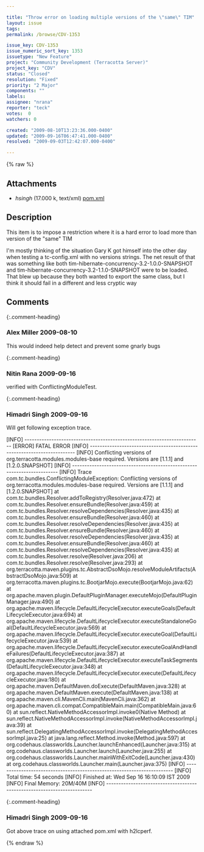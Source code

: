 ```yaml
---

title: "Throw error on loading multiple versions of the \"same\" TIM"
layout: issue
tags: 
permalink: /browse/CDV-1353

issue_key: CDV-1353
issue_numeric_sort_key: 1353
issuetype: "New Feature"
project: "Community Development (Terracotta Server)"
project_key: "CDV"
status: "Closed"
resolution: "Fixed"
priority: "2 Major"
components: ""
labels: 
assignee: "nrana"
reporter: "teck"
votes:  0
watchers: 0

created: "2009-08-10T13:23:36.000-0400"
updated: "2009-09-16T06:47:41.000-0400"
resolved: "2009-09-03T12:42:07.000-0400"

---
```




{% raw %}


## Attachments
  
* <em>hsingh</em> (17.000 k, text/xml) [pom.xml](/attachments/CDV/CDV-1353/pom.xml)
  



## Description

<div markdown="1" class="description">

This item is to impose a restriction where it is a hard error to load more than version of the "same" TIM 

I'm mostly thinking of the situation Gary K got himself into the other day
when testing a tc-config.xml with no versions strings. The net result of
that was something like both tim-hibernate-concurrency-3.2-1.0.0-SNAPSHOT
and tim-hibernate-concurrency-3.2-1.1.0-SNAPSHOT were to be loaded. That
blew up because they both wanted to export the same class, but I think it should fail in a different and less cryptic way



</div>

## Comments


{:.comment-heading}
### **Alex Miller** <span class="date">2009-08-10</span>

<div markdown="1" class="comment">

This would indeed help detect and prevent some gnarly bugs

</div>


{:.comment-heading}
### **Nitin Rana** <span class="date">2009-09-16</span>

<div markdown="1" class="comment">

verified with ConflictingModuleTest. 

</div>


{:.comment-heading}
### **Himadri Singh** <span class="date">2009-09-16</span>

<div markdown="1" class="comment">

Will get following exception trace.

[INFO] ------------------------------------------------------------------------
[ERROR] FATAL ERROR
[INFO] ------------------------------------------------------------------------
[INFO] Conflicting versions of org.terracotta.modules.modules-base required. Versions are [1.1.1] and [1.2.0.SNAPSHOT]
[INFO] ------------------------------------------------------------------------
[INFO] Trace
com.tc.bundles.ConflictingModuleException: Conflicting versions of org.terracotta.modules.modules-base required. Versions are [1.1.1] and [1.2.0.SNAPSHOT]
        at com.tc.bundles.Resolver.addToRegistry(Resolver.java:472)
        at com.tc.bundles.Resolver.ensureBundle(Resolver.java:459)
        at com.tc.bundles.Resolver.resolveDependencies(Resolver.java:435)
        at com.tc.bundles.Resolver.ensureBundle(Resolver.java:460)
        at com.tc.bundles.Resolver.resolveDependencies(Resolver.java:435)
        at com.tc.bundles.Resolver.ensureBundle(Resolver.java:460)
        at com.tc.bundles.Resolver.resolveDependencies(Resolver.java:435)
        at com.tc.bundles.Resolver.ensureBundle(Resolver.java:460)
        at com.tc.bundles.Resolver.resolveDependencies(Resolver.java:435)
        at com.tc.bundles.Resolver.resolve(Resolver.java:206)
        at com.tc.bundles.Resolver.resolve(Resolver.java:293)
        at org.terracotta.maven.plugins.tc.AbstractDsoMojo.resolveModuleArtifacts(AbstractDsoMojo.java:509)
        at org.terracotta.maven.plugins.tc.BootjarMojo.execute(BootjarMojo.java:62)
        at org.apache.maven.plugin.DefaultPluginManager.executeMojo(DefaultPluginManager.java:490)
        at org.apache.maven.lifecycle.DefaultLifecycleExecutor.executeGoals(DefaultLifecycleExecutor.java:694)
        at org.apache.maven.lifecycle.DefaultLifecycleExecutor.executeStandaloneGoal(DefaultLifecycleExecutor.java:569)
        at org.apache.maven.lifecycle.DefaultLifecycleExecutor.executeGoal(DefaultLifecycleExecutor.java:539)
        at org.apache.maven.lifecycle.DefaultLifecycleExecutor.executeGoalAndHandleFailures(DefaultLifecycleExecutor.java:387)
        at org.apache.maven.lifecycle.DefaultLifecycleExecutor.executeTaskSegments(DefaultLifecycleExecutor.java:348)
        at org.apache.maven.lifecycle.DefaultLifecycleExecutor.execute(DefaultLifecycleExecutor.java:180)
        at org.apache.maven.DefaultMaven.doExecute(DefaultMaven.java:328)
        at org.apache.maven.DefaultMaven.execute(DefaultMaven.java:138)
        at org.apache.maven.cli.MavenCli.main(MavenCli.java:362)
        at org.apache.maven.cli.compat.CompatibleMain.main(CompatibleMain.java:60)
        at sun.reflect.NativeMethodAccessorImpl.invoke0(Native Method)
        at sun.reflect.NativeMethodAccessorImpl.invoke(NativeMethodAccessorImpl.java:39)
        at sun.reflect.DelegatingMethodAccessorImpl.invoke(DelegatingMethodAccessorImpl.java:25)
        at java.lang.reflect.Method.invoke(Method.java:597)
        at org.codehaus.classworlds.Launcher.launchEnhanced(Launcher.java:315)
        at org.codehaus.classworlds.Launcher.launch(Launcher.java:255)
        at org.codehaus.classworlds.Launcher.mainWithExitCode(Launcher.java:430)
        at org.codehaus.classworlds.Launcher.main(Launcher.java:375)
[INFO] ------------------------------------------------------------------------
[INFO] Total time: 54 seconds
[INFO] Finished at: Wed Sep 16 16:10:09 IST 2009
[INFO] Final Memory: 20M/40M
[INFO] ------------------------------------------------------------------------

</div>


{:.comment-heading}
### **Himadri Singh** <span class="date">2009-09-16</span>

<div markdown="1" class="comment">

Got above trace on using attached pom.xml with h2lcperf.

</div>



{% endraw %}
